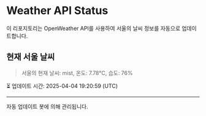 
# Weather API Status

이 리포지토리는 OpenWeather API를 사용하여 서울의 날씨 정보를 자동으로 업데이트합니다.

## 현재 서울 날씨
> 서울의 현재 날씨: mist, 온도: 7.78°C, 습도: 76%

⏳ 업데이트 시간: 2025-04-04 19:20:59 (UTC)

---
자동 업데이트 봇에 의해 관리됩니다.
